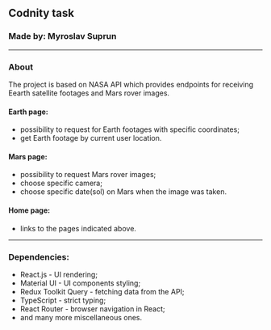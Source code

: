 ## Codnity task 
### Made by: Myroslav Suprun
----
### About

The project is based on NASA API which provides endpoints for receiving Eearth satellite footages and Mars rover images.
#### Earth page:
- possibility to request for Earth footages with specific coordinates;
- get Earth footage by current user location.
#### Mars page: 
- possibility to request Mars rover images;
- choose specific camera;
- choose specific date(sol) on Mars when the image was taken.
#### Home page: 
- links to the pages indicated above.
----
### Dependencies: 
- React.js - UI rendering;
- Material UI - UI components styling;
- Redux Toolkit Query - fetching data from the API;
- TypeScript - strict typing;
- React Router - browser navigation in React;
- and many more miscellaneous ones.

